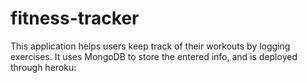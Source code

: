 # fitness-tracker

This application helps users keep track of their workouts by logging exercises. It uses MongoDB to store the entered info, and is deployed through heroku: 